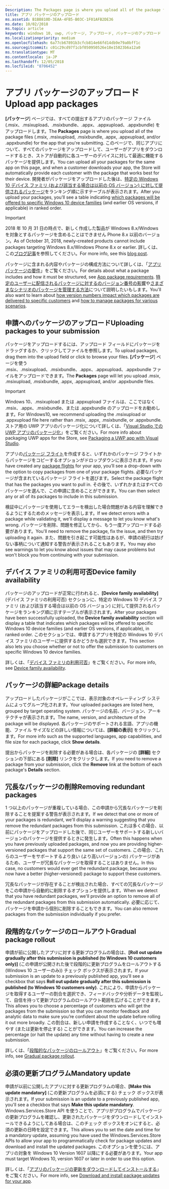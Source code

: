 ```yaml
---
Description: The Packages page is where you upload all of the package files (.appxupload, .appx, .appxbundle, and/or .xap) for the app that you're submitting.
title: アプリ パッケージのアップロード
ms.assetid: B1BB810D-3EAA-4FB5-B03C-1F01AFB2DE36
ms.date: 10/02/2018
ms.topic: article
keywords: windows 10, uwp, パッケージ, アップロード, パッケージのアップロード
ms.localizationpriority: medium
ms.openlocfilehash: 6a77cb67891b3cfcb814e66fd14db9e79a0bff1c
ms.sourcegitcommit: c01c29cd97f1cbf050950526e18e15823b6a12a0
ms.translationtype: MT
ms.contentlocale: ja-JP
ms.lasthandoff: 12/05/2018
ms.locfileid: "8706452"
---
```

# <a name="upload-app-packages"></a><span data-ttu-id="7f115-103">アプリ パッケージのアップロード</span><span class="sxs-lookup"><span data-stu-id="7f115-103">Upload app packages</span></span>

<span data-ttu-id="7f115-104">**[パッケージ**] ページでは、すべての提出するアプリのパッケージ ファイル (.msix、.msixupload、.msixbundle、.appx、.appxupload、.appxbundle) をアップロードします。</span><span class="sxs-lookup"><span data-stu-id="7f115-104">The **Packages** page is where you upload all of the package files (.msix, .msixupload, .msixbundle, .appx, .appxupload, and/or .appxbundle) for the app that you're submitting.</span></span> <span data-ttu-id="7f115-105">このページで、同じアプリについて、すべてのパッケージをアップロードして、ユーザーがアプリをダウンロードするとき、ストアが自動的に各ユーザーのデバイスに対して最適に機能するパッケージを提供します。</span><span class="sxs-lookup"><span data-stu-id="7f115-105">You can upload all your packages for the same app on this page, and when a customer downloads your app, the Store will automatically provide each customer with the package that works best for their device.</span></span> <span data-ttu-id="7f115-106">開発者がパッケージをアップロードした後は、[特定の Windows 10 デバイス ファミリ (および該当する場合は以前の OS バージョン) に対して提供されるパッケージ](#device-family-availability)をランキング順に示すテーブルが表示されます。</span><span class="sxs-lookup"><span data-stu-id="7f115-106">After you upload your packages, you’ll see a table indicating [which packages will be offered to specific Windows 10 device families](#device-family-availability) (and earlier OS versions, if applicable) in ranked order.</span></span>

> [!IMPORTANT]
> <span data-ttu-id="7f115-107">2018 年 10 月 31 日の時点で、新しく作成した製品が Windows 8.x/Windows を対象とするパッケージを含めることはできません Phone 8.x 以前のバージョン。</span><span class="sxs-lookup"><span data-stu-id="7f115-107">As of October 31, 2018, newly-created products cannot include packages targeting Windows 8.x/Windows Phone 8.x or earlier.</span></span> <span data-ttu-id="7f115-108">詳しくは、この[ブログ記事](https://blogs.windows.com/buildingapps/2018/08/20/important-dates-regarding-apps-with-windows-phone-8-x-and-earlier-and-windows-8-8-1-packages-submitted-to-microsoft-store/#SzKghBbqDMlmAO4c.97)を参照してください。</span><span class="sxs-lookup"><span data-stu-id="7f115-108">For more info, see this [blog post](https://blogs.windows.com/buildingapps/2018/08/20/important-dates-regarding-apps-with-windows-phone-8-x-and-earlier-and-windows-8-8-1-packages-submitted-to-microsoft-store/#SzKghBbqDMlmAO4c.97).</span></span>

<span data-ttu-id="7f115-109">パッケージに含まれる内容やパッケージの構成方法について詳しくは、「[アプリ パッケージの要件](app-package-requirements.md)」をご覧ください。</span><span class="sxs-lookup"><span data-stu-id="7f115-109">For details about what a package includes and how it must be structured, see [App package requirements](app-package-requirements.md).</span></span> <span data-ttu-id="7f115-110">[特定のユーザーに配信されるパッケージに対するのバージョン番号の影響](package-version-numbering.md)や[さまざまなシナリオのパッケージを管理する方法](guidance-for-app-package-management.md)について説明したいもします。</span><span class="sxs-lookup"><span data-stu-id="7f115-110">You'll also want to learn about [how version numbers impact which packages are delivered to specific customers](package-version-numbering.md) and [how to manage packages for various scenarios](guidance-for-app-package-management.md).</span></span>


## <a name="uploading-packages-to-your-submission"></a><span data-ttu-id="7f115-111">申請へのパッケージのアップロード</span><span class="sxs-lookup"><span data-stu-id="7f115-111">Uploading packages to your submission</span></span>

<span data-ttu-id="7f115-112">パッケージをアップロードするには、アップロード フィールドにパッケージをドラッグするか、クリックしてファイルを参照します。</span><span class="sxs-lookup"><span data-stu-id="7f115-112">To upload packages, drag them into the upload field or click to browse your files.</span></span> <span data-ttu-id="7f115-113">**[パッケージ**] ページを使う .msix、.msixupload、.msixbundle、.appx、.appxupload、.appxbundle ファイルをアップロードできます。</span><span class="sxs-lookup"><span data-stu-id="7f115-113">The **Packages** page will let you upload .msix, .msixupload, .msixbundle, .appx, .appxupload, and/or .appxbundle files.</span></span>

> [!IMPORTANT]
> <span data-ttu-id="7f115-114">Windows 10、.msixupload または .appxupload ファイルは、ここではなく .msix、.appx、.msixbundle、または .appxbundle のアップロードをお勧めします。</span><span class="sxs-lookup"><span data-stu-id="7f115-114">For Windows10, we recommend uploading the .msixupload or .appxupload file here rather than .msix, .appx, .msixbundle, or .appxbundle.</span></span>  <span data-ttu-id="7f115-115">ストア用の UWP アプリのパッケージ化について詳しくは、「[Visual Studio での UWP アプリのパッケージ化](../packaging/packaging-uwp-apps.md)」をご覧ください。</span><span class="sxs-lookup"><span data-stu-id="7f115-115">For more info about packaging UWP apps for the Store, see [Packaging a UWP app with Visual Studio](../packaging/packaging-uwp-apps.md).</span></span>

<span data-ttu-id="7f115-116">アプリの[パッケージ フライト](package-flights.md)を作成すると、いずれかのパッケージ フライトからパッケージをコピーするオプションがドロップダウンに表示されます。</span><span class="sxs-lookup"><span data-stu-id="7f115-116">If you have created any [package flights](package-flights.md) for your app, you’ll see a drop-down with the option to copy packages from one of your package flights.</span></span> <span data-ttu-id="7f115-117">必要なパッケージが含まれているパッケージ フライトを選びます。</span><span class="sxs-lookup"><span data-stu-id="7f115-117">Select the package flight that has the packages you want to pull in.</span></span> <span data-ttu-id="7f115-118">その後で、いずれかまたはすべてのパッケージを選んで、この申請に含めることができます。</span><span class="sxs-lookup"><span data-stu-id="7f115-118">You can then select any or all of its packages to include in this submission.</span></span>

<span data-ttu-id="7f115-119">検証中にパッケージを使用してエラーを検出した場合問題がある内容を理解できるようにするためのメッセージを表示します。</span><span class="sxs-lookup"><span data-stu-id="7f115-119">If we detect errors with a package while validating it, we'll display a message to let you know what's wrong.</span></span> <span data-ttu-id="7f115-120">パッケージを削除、問題を修正してから、もう一度アップロードする必要があります。</span><span class="sxs-lookup"><span data-stu-id="7f115-120">You'll need to remove the package, fix the issue, and then try uploading it again.</span></span> <span data-ttu-id="7f115-121">また、問題を引き起こす可能性はあるが、申請の続行は妨げない事柄について通知する警告が表示されることもあります。</span><span class="sxs-lookup"><span data-stu-id="7f115-121">You may also see warnings to let you know about issues that may cause problems but won't block you from continuing with your submission.</span></span>


## <a name="device-family-availability"></a><span data-ttu-id="7f115-122">デバイス ファミリの利用可否</span><span class="sxs-lookup"><span data-stu-id="7f115-122">Device family availability</span></span>

<span data-ttu-id="7f115-123">パッケージのアップロードが正常に行われると、**[Device family availability]** (デバイス ファミリの利用可否) セクションに、特定の Windows 10 デバイス ファミリ (および該当する場合は以前の OS バージョン) に対して提供されるパッケージをランキング順に示すテーブルが表示されます。</span><span class="sxs-lookup"><span data-stu-id="7f115-123">After your packages have been successfully uploaded, the **Device family availability** section will display a table that indicates which packages will be offered to specific Windows 10 device families (and earlier OS versions, if applicable), in ranked order.</span></span> <span data-ttu-id="7f115-124">このセクションでは、申請するアプリを特定の Windows 10 デバイス ファミリのユーザーに提供するかどうかも選択できます。</span><span class="sxs-lookup"><span data-stu-id="7f115-124">This section also lets you choose whether or not to offer the submission to customers on specific Windows 10 device families.</span></span>

<span data-ttu-id="7f115-125">詳しくは、「[デバイス ファミリの利用可否](device-family-availability.md)」をご覧ください。</span><span class="sxs-lookup"><span data-stu-id="7f115-125">For more info, see [Device family availability](device-family-availability.md).</span></span>


## <a name="package-details"></a><span data-ttu-id="7f115-126">パッケージの詳細</span><span class="sxs-lookup"><span data-stu-id="7f115-126">Package details</span></span>

<span data-ttu-id="7f115-127">アップロードしたパッケージがここでは、表示対象のオペレーティング システムによってグループ化されます。</span><span class="sxs-lookup"><span data-stu-id="7f115-127">Your uploaded packages are listed here, grouped by target operating system.</span></span> <span data-ttu-id="7f115-128">パッケージの名前、バージョン、アーキテクチャが表示されます。</span><span class="sxs-lookup"><span data-stu-id="7f115-128">The name, version, and architecture of the package will be displayed.</span></span> <span data-ttu-id="7f115-129">各パッケージのサポートされる言語、アプリの機能、ファイル サイズなどの詳しい情報については、**[詳細の表示]** をクリックします。</span><span class="sxs-lookup"><span data-stu-id="7f115-129">For more info such as the supported languages, app capabilities, and file size for each package, click **Show details**.</span></span>

<span data-ttu-id="7f115-130">提出からパッケージを削除する必要がある場合は、各パッケージの **[詳細]** セクションの下部にある **[削除]** リンクをクリックします。</span><span class="sxs-lookup"><span data-stu-id="7f115-130">If you need to remove a package from your submission, click the **Remove** link at the bottom of each package's **Details** section.</span></span>


## <a name="removing-redundant-packages"></a><span data-ttu-id="7f115-131">冗長なパッケージの削除</span><span class="sxs-lookup"><span data-stu-id="7f115-131">Removing redundant packages</span></span>

<span data-ttu-id="7f115-132">1 つ以上のパッケージが重複している場合、この申請から冗長なパッケージを削除することを提案する警告が表示されます。</span><span class="sxs-lookup"><span data-stu-id="7f115-132">If we detect that one or more of your packages is redundant, we'll display a warning suggesting that you remove the redundant packages from this submission.</span></span> <span data-ttu-id="7f115-133">これは多くの場合、以前にパッケージをアップロードした後で、同じユーザーをサポートする新しいバージョンのパッケージを提供するときに発生します。</span><span class="sxs-lookup"><span data-stu-id="7f115-133">Often this happens when you have previously uploaded packages, and now you are providing higher-versioned packages that support the same set of customers.</span></span> <span data-ttu-id="7f115-134">この場合、これらのユーザーをサポートするより良い (より高いバージョンの) パッケージがあるため、ユーザーが冗長なパッケージを取得することはありません。</span><span class="sxs-lookup"><span data-stu-id="7f115-134">In this case, no customers would ever get the redundant package, because you now have a better (higher-versioned) package to support these customers.</span></span>

<span data-ttu-id="7f115-135">冗長なパッケージが存在することが検出された場合、すべての冗長なパッケージをこの申請から自動的に削除するオプションを提供します。</span><span class="sxs-lookup"><span data-stu-id="7f115-135">When we detect that you have redundant packages, we'll provide an option to remove all of the redundant packages from this submission automatically.</span></span> <span data-ttu-id="7f115-136">必要に応じて、パッケージを申請から個別に削除することもできます。</span><span class="sxs-lookup"><span data-stu-id="7f115-136">You can also remove packages from the submission individually if you prefer.</span></span>


## <a name="gradual-package-rollout"></a><span data-ttu-id="7f115-137">段階的なパッケージのロールアウト</span><span class="sxs-lookup"><span data-stu-id="7f115-137">Gradual package rollout</span></span>

<span data-ttu-id="7f115-138">申請が前に公開したアプリに対する更新プログラムの場合は、**[Roll out update gradually after this submission is published (to Windows 10 customers only)]** (この申請が公開された後で段階的に更新プログラムをロールアウトする (Windows 10 ユーザーのみ)) チェック ボックスが表示されます。</span><span class="sxs-lookup"><span data-stu-id="7f115-138">If your submission is an update to a previously published app, you'll see a checkbox that says **Roll out update gradually after this submission is published (to Windows 10 customers only)**.</span></span> <span data-ttu-id="7f115-139">これにより、申請からパッケージを取得するユーザーの割合を選択でき、フィードバックや分析データを監視して、自信を持って更新プログラムのロールアウト範囲を広げることができます。</span><span class="sxs-lookup"><span data-stu-id="7f115-139">This allows you to choose a percentage of customers who will get the packages from the submission so that you can monitor feedback and analytic data  to make sure you’re confident about the update before rolling it out more broadly.</span></span> <span data-ttu-id="7f115-140">この割合は、新しい申請を作成することなく、いつでも増やす (または更新を停止する) ことができます。</span><span class="sxs-lookup"><span data-stu-id="7f115-140">You can increase the percentage (or halt the update) any time without having to create a new submission.</span></span> 

<span data-ttu-id="7f115-141">詳しくは、「[段階的なパッケージのロールアウト](gradual-package-rollout.md)」をご覧ください。</span><span class="sxs-lookup"><span data-stu-id="7f115-141">For more info, see [Gradual package rollout](gradual-package-rollout.md).</span></span>


## <a name="mandatory-update"></a><span data-ttu-id="7f115-142">必須の更新プログラム</span><span class="sxs-lookup"><span data-stu-id="7f115-142">Mandatory update</span></span>

<span data-ttu-id="7f115-143">申請が以前に公開したアプリに対する更新プログラムの場合、**[Make this update mandatory]** (この更新プログラムを必須にする) チェック ボックスが表示されます。</span><span class="sxs-lookup"><span data-stu-id="7f115-143">If your submission is an update to a previously published app, you'll see a checkbox that says **Make this update mandatory**.</span></span> <span data-ttu-id="7f115-144">Windows.Services.Store API を使うことで、アプリがプログラムでパッケージの更新プログラムを確認し、更新されたパッケージをダウンロードしてインストールできるようにしてある場合は、このチェック ボックスをオンにすると、必須の更新の日時を設定できます。</span><span class="sxs-lookup"><span data-stu-id="7f115-144">This allows you to set the date and time for a mandatory update, assuming you have used the Windows.Services.Store APIs to allow your app to programmatically check for package updates and download and install the updated packages.</span></span> <span data-ttu-id="7f115-145">このオプションを使うには、アプリの対象を Windows 10 Version 1607 以降にする必要があります。</span><span class="sxs-lookup"><span data-stu-id="7f115-145">Your app must target Windows 10, version 1607 or later in order to use this option.</span></span>

<span data-ttu-id="7f115-146">詳しくは、「[アプリのパッケージの更新をダウンロードしてインストールする](../packaging/self-install-package-updates.md)」をご覧ください。</span><span class="sxs-lookup"><span data-stu-id="7f115-146">For more info, see [Download and install package updates for your app](../packaging/self-install-package-updates.md).</span></span>

 




